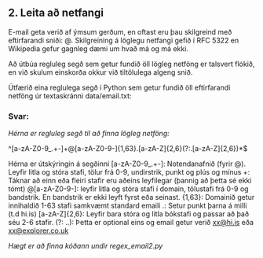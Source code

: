 

## 2. Leita að netfangi
E-mail geta verið af ýmsum gerðum, en oftast eru þau skilgreind með eftirfarandi sniði: <local-part>@<domain>.<top-level-domain> Skilgreining á löglegu netfangi gefið í RFC 5322 en Wikipedia gefur gagnleg dæmi um hvað má og má ekki.

Að útbúa regluleg segð sem getur fundið öll lögleg netföng er talsvert flókið, en við skulum einskorða okkur við tiltölulega algeng snið.

Útfærið eina reglulega segð í Python sem getur fundið öll eftirfarandi netföng úr textaskránni data/email.txt:

### Svar: 

*Hérna er regluleg segð til að finna lögleg netföng:*

^[a-zA-Z0-9_.+-]+@[a-zA-Z0-9-]{1,63}\.[a-zA-Z]{2,6}(?:\.[a-zA-Z]{2,6})*$

Hérna er útskýringin á segðinni
    [a-zA-Z0-9_.+-]: Notendanafnið (fyrir @). Leyfir litla og stóra stafi, tölur frá 0-9, undirstrik, punkt og plús og mínus
    +: Táknar að einn eða fleiri stafir eru aðeins leyfilegar (þannig að þetta sé ekki tómt)
    @[a-zA-Z0-9-]: leyfir litla og stóra stafi í domain, tölustafi frá 0-9 og bandstrik. En bandstrik er ekki leyft fyrst eða seinast.
    {1,63}: Domainið getur innihaldið 1-63 stafi samkvæmt standard emaili
    \.: Setur punkt þarna á milli (t.d hi.is)
    [a-zA-Z]{2,6}: Leyfir bara stóra og litla bókstafi og passar að það séu 2-6 stafir. 
     (?: ..): Þetta er optional eins og email getur verið xx@hi.is eða xx@explorer.co.uk

*Hægt er að finna kóðann undir regex_email2.py*
